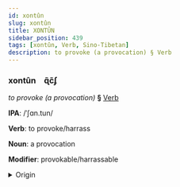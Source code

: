 ```yaml
---
id: xontûn
slug: xontûn
title: XONTÛN
sidebar_position: 439
tags: [xontûn, Verb, Sino-Tibetan]
description: to provoke (a provocation) § Verb
---
```


### xontûn&emsp;<span kind="abugida">ɋ̃c̃ʄ</span>

*to provoke (a provocation)* **§** [Verb](../../tags/Verb)

**IPA**: /ˈʃɑn.tun/

**Verb**: to provoke/harrass

**Noun**: a provocation

**Modifier**: provokable/harrassable

<details>
    <summary>Origin</summary>
    Mandarin 扇動 shāndòng [ʂantʊŋ]<br/>
    <em>Sino-Tibetan Language Family</em>
</details>